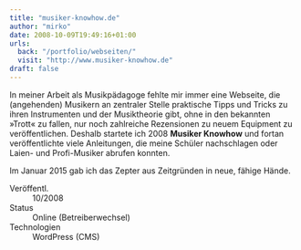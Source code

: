 ```yaml
---
title: "musiker-knowhow.de"
author: "mirko"
date: 2008-10-09T19:49:16+01:00
urls:
  back: "/portfolio/webseiten/"
  visit: "http://www.musiker-knowhow.de"
draft: false
---
```


In meiner Arbeit als Musikpädagoge fehlte mir immer eine Webseite, die (angehenden) Musikern an zentraler Stelle praktische Tipps und Tricks zu ihren Instrumenten und der Musiktheorie gibt, ohne in den bekannten »Trott« zu fallen, nur noch zahlreiche Rezensionen zu neuem Equipment zu veröffentlichen. Deshalb startete ich 2008 **Musiker Knowhow** und fortan veröffentlichte viele Anleitungen, die meine Schüler nachschlagen oder Laien- und Profi-Musiker abrufen konnten.

Im Januar 2015 gab ich das Zepter aus Zeitgründen in neue, fähige Hände.

<dl>
  <dt>Veröffentl.</dt><dd>10/2008</dd>
  <dt>Status</dt><dd>Online (Betreiberwechsel)</dd>
  <dt>Technologien</dt><dd>WordPress (CMS)</dd>
</dl>

